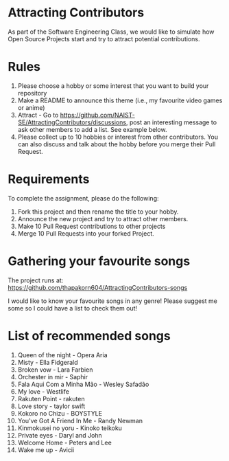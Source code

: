 # Attracting Contributors
As part of the Software Engineering Class, we would like to simulate how Open Source Projects start and try to attract potential contributions.

# Rules

1. Please choose a hobby or some interest that you want to build your repository
2. Make a README to announce this theme (i.e., my favourite video games or anime)
3. Attract - Go to https://github.com/NAIST-SE/AttractingContributors/discussions, post an interesting message to ask other members to add a list. See example below.
4. Please collect up to 10 hobbies or interest from other contributors. You can also discuss and talk about the hobby before you merge their Pull Request.

# Requirements
To complete the assignment, please do the following:
1. Fork this project and then rename the title to your hobby. 
2. Announce the new project and try to attract other members.
3. Make 10 Pull Request contributions to other projects
4. Merge 10 Pull Requests into your forked Project.

# Gathering your favourite songs 

The project runs at: https://github.com/thapakorn604/AttractingContributors-songs

I would like to know your favourite songs in any genre!
Please suggest me some so I could have a list to check them out!

# List of recommended songs
1. Queen of the night - Opera Aria
2. Misty - Ella Fidgerald
3. Broken vow - Lara Farbien
4. Orchester in mir - Saphir
5. Fala Aqui Com a Minha Mão - Wesley Safadão
6. My love - Westlife
7. Rakuten Point - rakuten
8. Love story - taylor swift
9. Kokoro no Chizu - BOYSTYLE
10. You've Got A Friend In Me - Randy Newman
11. Kinmokusei no yoru - Kinoko teikoku
12. Private eyes - Daryl and John
13. Welcome Home - Peters and Lee
14. Wake me up - Avicii
